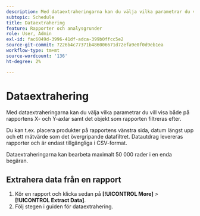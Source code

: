 ```yaml
---
description: Med dataextraheringarna kan du välja vilka parametrar du vill visa både på rapportens X- och Y-axlar samt det objekt som rapporten filtreras efter.
subtopic: Schedule
title: Dataextrahering
feature: Rapporter och analysgrunder
role: User, Admin
exl-id: fac6049d-3996-41df-adca-399b0ffcc5e2
source-git-commit: 7226b4c77371b486006671d72efa9e0f0d9eb1ea
workflow-type: tm+mt
source-wordcount: '136'
ht-degree: 2%

---
```


# Dataextrahering

Med dataextraheringarna kan du välja vilka parametrar du vill visa både på rapportens X- och Y-axlar samt det objekt som rapporten filtreras efter.

Du kan t.ex. placera produkter på rapportens vänstra sida, datum längst upp och ett mätvärde som det övergripande datafiltret. Datautdrag levereras rapporter och är endast tillgängliga i CSV-format.

Dataextraheringarna kan bearbeta maximalt 50 000 rader i en enda begäran.

## Extrahera data från en rapport

1. Kör en rapport och klicka sedan på **[!UICONTROL More]** > **[!UICONTROL Extract Data]**.
1. Följ stegen i guiden för dataextrahering.
